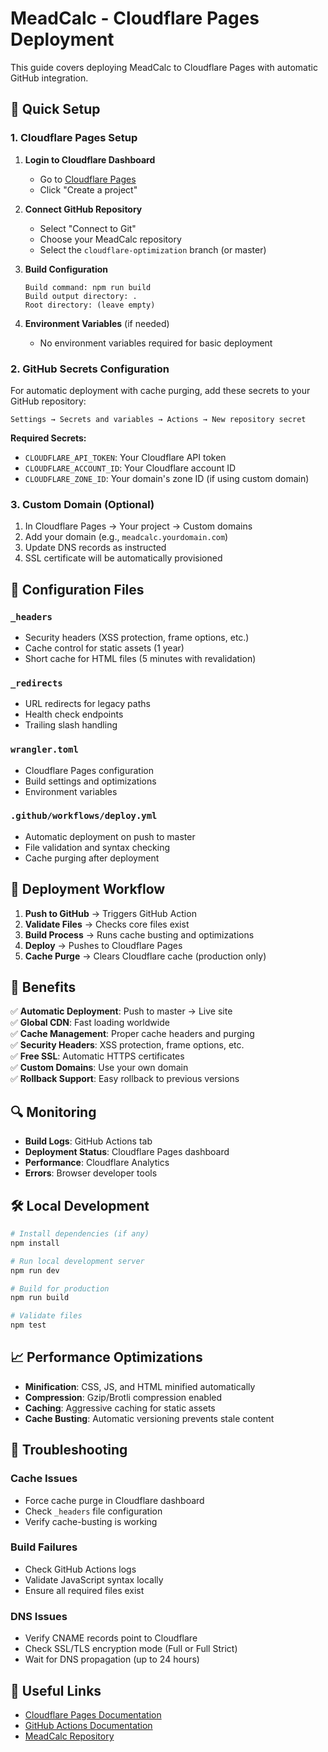 # MeadCalc - Cloudflare Pages Deployment

This guide covers deploying MeadCalc to Cloudflare Pages with automatic GitHub integration.

## 🚀 Quick Setup

### 1. Cloudflare Pages Setup

1. **Login to Cloudflare Dashboard**
   - Go to [Cloudflare Pages](https://pages.cloudflare.com/)
   - Click "Create a project"

2. **Connect GitHub Repository**
   - Select "Connect to Git"
   - Choose your MeadCalc repository
   - Select the `cloudflare-optimization` branch (or master)

3. **Build Configuration**
   ```
   Build command: npm run build
   Build output directory: .
   Root directory: (leave empty)
   ```

4. **Environment Variables** (if needed)
   - No environment variables required for basic deployment

### 2. GitHub Secrets Configuration

For automatic deployment with cache purging, add these secrets to your GitHub repository:

```
Settings → Secrets and variables → Actions → New repository secret
```

**Required Secrets:**
- `CLOUDFLARE_API_TOKEN`: Your Cloudflare API token
- `CLOUDFLARE_ACCOUNT_ID`: Your Cloudflare account ID  
- `CLOUDFLARE_ZONE_ID`: Your domain's zone ID (if using custom domain)

### 3. Custom Domain (Optional)

1. In Cloudflare Pages → Your project → Custom domains
2. Add your domain (e.g., `meadcalc.yourdomain.com`)
3. Update DNS records as instructed
4. SSL certificate will be automatically provisioned

## 🔧 Configuration Files

### `_headers`
- Security headers (XSS protection, frame options, etc.)
- Cache control for static assets (1 year)
- Short cache for HTML files (5 minutes with revalidation)

### `_redirects`  
- URL redirects for legacy paths
- Health check endpoints
- Trailing slash handling

### `wrangler.toml`
- Cloudflare Pages configuration
- Build settings and optimizations
- Environment variables

### `.github/workflows/deploy.yml`
- Automatic deployment on push to master
- File validation and syntax checking
- Cache purging after deployment

## 🔄 Deployment Workflow

1. **Push to GitHub** → Triggers GitHub Action
2. **Validate Files** → Checks core files exist
3. **Build Process** → Runs cache busting and optimizations
4. **Deploy** → Pushes to Cloudflare Pages
5. **Cache Purge** → Clears Cloudflare cache (production only)

## 🎯 Benefits

✅ **Automatic Deployment**: Push to master → Live site  
✅ **Global CDN**: Fast loading worldwide  
✅ **Cache Management**: Proper cache headers and purging  
✅ **Security Headers**: XSS protection, frame options, etc.  
✅ **Free SSL**: Automatic HTTPS certificates  
✅ **Custom Domains**: Use your own domain  
✅ **Rollback Support**: Easy rollback to previous versions  

## 🔍 Monitoring

- **Build Logs**: GitHub Actions tab
- **Deployment Status**: Cloudflare Pages dashboard
- **Performance**: Cloudflare Analytics
- **Errors**: Browser developer tools

## 🛠️ Local Development

```bash
# Install dependencies (if any)
npm install

# Run local development server
npm run dev

# Build for production
npm run build

# Validate files
npm test
```

## 📈 Performance Optimizations

- **Minification**: CSS, JS, and HTML minified automatically
- **Compression**: Gzip/Brotli compression enabled
- **Caching**: Aggressive caching for static assets
- **Cache Busting**: Automatic versioning prevents stale content

## 🚨 Troubleshooting

### Cache Issues
- Force cache purge in Cloudflare dashboard
- Check `_headers` file configuration
- Verify cache-busting is working

### Build Failures  
- Check GitHub Actions logs
- Validate JavaScript syntax locally
- Ensure all required files exist

### DNS Issues
- Verify CNAME records point to Cloudflare
- Check SSL/TLS encryption mode (Full or Full Strict)
- Wait for DNS propagation (up to 24 hours)

## 🔗 Useful Links

- [Cloudflare Pages Documentation](https://developers.cloudflare.com/pages/)
- [GitHub Actions Documentation](https://docs.github.com/en/actions)
- [MeadCalc Repository](https://github.com/jacksoneyton/MeadCalc)